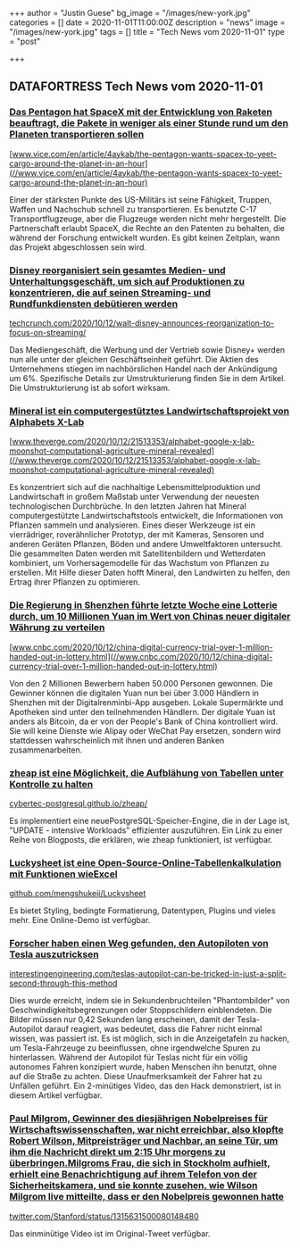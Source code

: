 +++
author = "Justin Guese"
bg_image = "/images/new-york.jpg"
categories = []
date = 2020-11-01T11:00:00Z
description = "news"
image = "/images/new-york.jpg"
tags = []
title = "Tech News vom 2020-11-01"
type = "post"

+++

        
## DATAFORTRESS Tech News vom 2020-11-01





### [Das Pentagon hat SpaceX mit der Entwicklung von Raketen beauftragt, die Pakete in weniger als einer Stunde rund um den Planeten transportieren sollen](//www.vice.com/en/article/4aykab/the-pentagon-wants-spacex-to-yeet-cargo-around-the-planet-in-an-hour)


[www.vice.com/en/article/4aykab/the-pentagon-wants-spacex-to-yeet-cargo-around-the-planet-in-an-hour](//www.vice.com/en/article/4aykab/the-pentagon-wants-spacex-to-yeet-cargo-around-the-planet-in-an-hour)


Einer der stärksten Punkte des US-Militärs ist seine Fähigkeit, Truppen, Waffen und Nachschub schnell zu transportieren. Es benutzte C-17 Transportflugzeuge, aber die Flugzeuge werden nicht mehr hergestellt. Die Partnerschaft erlaubt SpaceX, die Rechte an den Patenten zu behalten, die während der Forschung entwickelt wurden. Es gibt keinen Zeitplan, wann das Projekt abgeschlossen sein wird.


### [Disney reorganisiert sein gesamtes Medien- und Unterhaltungsgeschäft, um sich auf Produktionen zu konzentrieren, die auf seinen Streaming- und Rundfunkdiensten debütieren werden](//techcrunch.com/2020/10/12/walt-disney-announces-reorganization-to-focus-on-streaming/)


[techcrunch.com/2020/10/12/walt-disney-announces-reorganization-to-focus-on-streaming/](//techcrunch.com/2020/10/12/walt-disney-announces-reorganization-to-focus-on-streaming/)


Das Mediengeschäft, die Werbung und der Vertrieb sowie Disney+ werden nun alle unter der gleichen Geschäftseinheit geführt. Die Aktien des Unternehmens stiegen im nachbörslichen Handel nach der Ankündigung um 6%. Spezifische Details zur Umstrukturierung finden Sie in dem Artikel. Die Umstrukturierung ist ab sofort wirksam.


### [Mineral ist ein computergestütztes Landwirtschaftsprojekt von Alphabets X-Lab](//www.theverge.com/2020/10/12/21513353/alphabet-google-x-lab-moonshot-computational-agriculture-mineral-revealed)


[www.theverge.com/2020/10/12/21513353/alphabet-google-x-lab-moonshot-computational-agriculture-mineral-revealed](//www.theverge.com/2020/10/12/21513353/alphabet-google-x-lab-moonshot-computational-agriculture-mineral-revealed)


Es konzentriert sich auf die nachhaltige Lebensmittelproduktion und Landwirtschaft in großem Maßstab unter Verwendung der neuesten technologischen Durchbrüche. In den letzten Jahren hat Mineral computergestützte Landwirtschaftstools entwickelt, die Informationen von Pflanzen sammeln und analysieren. Eines dieser Werkzeuge ist ein vierrädriger, roverähnlicher Prototyp, der mit Kameras, Sensoren und anderen Geräten Pflanzen, Böden und andere Umweltfaktoren untersucht. Die gesammelten Daten werden mit Satellitenbildern und Wetterdaten kombiniert, um Vorhersagemodelle für das Wachstum von Pflanzen zu erstellen. Mit Hilfe dieser Daten hofft Mineral, den Landwirten zu helfen, den Ertrag ihrer Pflanzen zu optimieren.


### [Die Regierung in Shenzhen führte letzte Woche eine Lotterie durch, um 10 Millionen Yuan im Wert von Chinas neuer digitaler Währung zu verteilen](//www.cnbc.com/2020/10/12/china-digital-currency-trial-over-1-million-handed-out-in-lottery.html)


[www.cnbc.com/2020/10/12/china-digital-currency-trial-over-1-million-handed-out-in-lottery.html](//www.cnbc.com/2020/10/12/china-digital-currency-trial-over-1-million-handed-out-in-lottery.html)


Von den 2 Millionen Bewerbern haben 50.000 Personen gewonnen. Die Gewinner können die digitalen Yuan nun bei über 3.000 Händlern in Shenzhen mit der Digitalrenminbi-App ausgeben. Lokale Supermärkte und Apotheken sind unter den teilnehmenden Händlern. Der digitale Yuan ist anders als Bitcoin, da er von der People's Bank of China kontrolliert wird. Sie will keine Dienste wie Alipay oder WeChat Pay ersetzen, sondern wird stattdessen wahrscheinlich mit ihnen und anderen Banken zusammenarbeiten.


### [zheap ist eine Möglichkeit, die Aufblähung von Tabellen unter Kontrolle zu halten](//cybertec-postgresql.github.io/zheap/)


[cybertec-postgresql.github.io/zheap/](//cybertec-postgresql.github.io/zheap/)


Es implementiert eine neuePostgreSQL-Speicher-Engine, die in der Lage ist, "UPDATE - intensive Workloads" effizienter auszuführen. Ein Link zu einer Reihe von Blogposts, die erklären, wie zheap funktioniert, ist verfügbar.


### [Luckysheet ist eine Open-Source-Online-Tabellenkalkulation mit Funktionen wieExcel](//github.com/mengshukeji/Luckysheet)


[github.com/mengshukeji/Luckysheet](//github.com/mengshukeji/Luckysheet)


Es bietet Styling, bedingte Formatierung, Datentypen, Plugins und vieles mehr. Eine Online-Demo ist verfügbar.


### [Forscher haben einen Weg gefunden, den Autopiloten von Tesla auszutricksen](//interestingengineering.com/teslas-autopilot-can-be-tricked-in-just-a-split-second-through-this-method)


[interestingengineering.com/teslas-autopilot-can-be-tricked-in-just-a-split-second-through-this-method](//interestingengineering.com/teslas-autopilot-can-be-tricked-in-just-a-split-second-through-this-method)


Dies wurde erreicht, indem sie in Sekundenbruchteilen "Phantombilder" von Geschwindigkeitsbegrenzungen oder Stoppschildern einblendeten. Die Bilder müssen nur 0,42 Sekunden lang erscheinen, damit der Tesla-Autopilot darauf reagiert, was bedeutet, dass die Fahrer nicht einmal wissen, was passiert ist. Es ist möglich, sich in die Anzeigetafeln zu hacken, um Tesla-Fahrzeuge zu beeinflussen, ohne irgendwelche Spuren zu hinterlassen. Während der Autopilot für Teslas nicht für ein völlig autonomes Fahren konzipiert wurde, haben Menschen ihn benutzt, ohne auf die Straße zu achten. Diese Unaufmerksamkeit der Fahrer hat zu Unfällen geführt. Ein 2-minütiges Video, das den Hack demonstriert, ist in diesem Artikel verfügbar.


### [Paul Milgrom, Gewinner des diesjährigen Nobelpreises für Wirtschaftswissenschaften, war nicht erreichbar, also klopfte Robert Wilson, Mitpreisträger und Nachbar, an seine Tür, um ihm die Nachricht direkt um 2:15 Uhr morgens zu überbringen.Milgroms Frau, die sich in Stockholm aufhielt, erhielt eine Benachrichtigung auf ihrem Telefon von der Sicherheitskamera, und sie konnte zusehen, wie Wilson Milgrom live mitteilte, dass er den Nobelpreis gewonnen hatte](//twitter.com/Stanford/status/1315631500080148480)


[twitter.com/Stanford/status/1315631500080148480](//twitter.com/Stanford/status/1315631500080148480)


Das einminütige Video ist im Original-Tweet verfügbar.